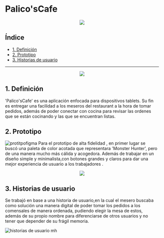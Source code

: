 # Palico'sCafe

<p align="center">
<img src="https://user-images.githubusercontent.com/83033055/137231107-eeffd32a-e196-445a-a351-b40886813ddb.png">
<p/>

## Índice

* [1. Definición](#1-definición)
* [2. Prototipo](#2-prototipo)
* [3. Historias de usuario](#3-historias-de-usuario)

***

<p align="center">
  <img  src="https://user-images.githubusercontent.com/83033055/137234073-3079eb0a-2a9a-4816-9ffa-296fb31dc535.png">
</p>


## 1. Definición
'Palico'sCafe' es una aplicación enfocada para dispositivos tablets. Su fin es entregar una facilidad a los meseros del restaurant a la hora de tomar pedidos, además de poder conectar con cocina para revisar las ordenes que se están cocinando y las que se encuentran listas.



## 2. Prototipo 

![protitpofigma](https://user-images.githubusercontent.com/83033055/137233458-14ac5e47-74ae-4d14-b1fc-1bf6521805a7.png)
Para el prototipo de alta fidelidad , en primer lugar se buscó una paleta de color acotada que representara 'Monster Hunter', pero de una manera mucho más cálida y acogedora.
Además de trabajar en un diseño simple y minimalista,con botones grandes y claros para dar una mejor experiencia de usuario a los trabajadores .



<p align="center">
  <img  src="https://user-images.githubusercontent.com/83033055/137234073-3079eb0a-2a9a-4816-9ffa-296fb31dc535.png">
</p>




## 3. Historias de usuario

Se trabajó en base a una historia de usuario,en la cual el mesero buscaba como solución una manera digital de poder tomar los pedidos a los comensales de manera ordenada, pudiendo elegir la mesa de estos, además de su propio nombre para diferenciarse de otros usuarios y no tener que depender de su frágil memoria.

![historias de usuario mh](https://user-images.githubusercontent.com/83033055/137233650-3cde6c80-9ff0-4c00-a936-9ecfe0666f48.png)


